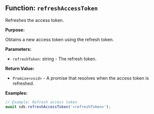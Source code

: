 ## Function: `refreshAccessToken`

Refreshes the access token.

**Purpose:**

Obtains a new access token using the refresh token.

**Parameters:**

- `refreshToken`: string - The refresh token.

**Return Value:**

- `Promise<void>` - A promise that resolves when the access token is refreshed.

**Examples:**

```typescript
// Example: Refresh access token
await sdk.refreshAccessToken('<refreshToken>');
```